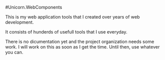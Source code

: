 #Unicorn.WebComponents

This is my web application tools that I created over years of web development.

It consists of hunderds of usefull tools that I use everyday.

There is no dicumentation yet and the project organization needs some work.
I will work on this as soon as I get the time. Until then, use whatever you can.


